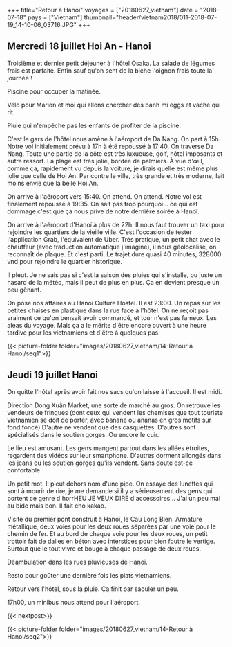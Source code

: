 +++
title="Retour à Hanoi"
voyages = ["20180627_vietnam"]
date = "2018-07-18"
pays = ["Vietnam"]
thumbnail="header/vietnam2018/011-2018-07-19_14-10-06_03716.JPG"
+++

## Mercredi 18 juillet Hoi An - Hanoi

Troisième et dernier petit déjeuner à l'hôtel Osaka. La salade de légumes frais est parfaite. Enfin sauf qu'on sent de la biche l'oignon frais toute la journée !

Piscine pour occuper la matinée.

Vélo pour Marion et moi qui allons chercher des banh mi eggs et vache qui rit.

Pluie qui n'empêche pas les enfants de profiter de la piscine.

C'est le gars de l'hôtel nous amène à l'aéroport de Da Nang. On part à 15h. Notre vol initialement prévu à 17h à été repoussé à 17:40. On traverse Da Nang. Toute une partie de la côte est très luxueuse, golf, hôtel imposants et autre ressort. La plage est très jolie, bordée de palmiers. À vue d'œil, comme ça, rapidement vu depuis la voiture, je dirais quelle est même plus jolie que celle de Hoi An. Par contre le ville, très grande et très moderne, fait moins envie que la belle Hoi An.

On arrive à l'aéroport vers 15:40. On attend. On attend. Notre vol est finalement repoussé à 19:35. On sait pas trop pourquoi… ce qui est dommage c'est que ça nous prive de notre dernière soirée à Hanoï.

On arrive à l'aéroport d'Hanoï à plus de 22h. Il nous faut trouver un taxi pour rejoindre les quartiers de la vieille ville. C'est l'occasion de tester l'application Grab, l'équivalent de Uber. Très pratique, un petit chat avec le chauffeur (avec traduction automatique j'imagine), il nous géolocalise, on reconnaît de plaque. Et c'est parti. Le trajet dure quasi 40 minutes, 328000 vnd pour rejoindre le quartier historique.

Il pleut. Je ne sais pas si c'est la saison des pluies qui s'installe, ou juste un hasard de la  météo, mais il peut de plus en plus. Ça en devient presque un peu gênant. 

On pose nos affaires au Hanoi Culture Hostel. Il est 23:00. Un repas sur les petites chaises en plastique dans la rue face à l'hôtel. On ne reçoit pas vraiment ce qu'on pensait avoir commandé, et tour n'est pas fameux. Les aléas du voyage. Mais ça a le mérite d'être encore ouvert à une heure tardive pour les vietnamiens et d'être à quelques pas.

{{< picture-folder folder="images/20180627_vietnam/14-Retour à Hanoi/seq1">}}


## Jeudi 19 juillet Hanoi

On quitte l'hôtel après avoir fait nos sacs qu'on laisse à l'accueil. Il est midi.

Direction Dong Xuân Market, une sorte de marché au gros.
On retrouve les vendeurs de fringues (dont ceux qui vendent les chemises que tout touriste vietnamien se doit de porter, avec banane ou ananas  en gros motifs sur fond foncé)
D'autre ne vendent que des casquettes.
D'autres sont spécialisés dans le soutien gorges.
Ou encore le cuir.

Le lieu est amusant. Les gens mangent partout dans les allées étroites, regardent des vidéos sur leur smartphone. D'autres dorment allongés dans les jeans ou les soutien gorges qu'ils vendent. Sans doute est-ce confortable.

Un petit mot.
Il pleut dehors nom d'une pipe. On essaye des lunettes qui sont à mourir de rire, je me demande si il y a sérieusement des gens qui portent ce genre d'horrHEU JE VEUX DIRE d'accessoires…
J'ai un peu mal au bide mais bon. Il fait cho kakao.

Visite du premier pont construit à Hanoï, le Cau Long Bien. Armature métallique, deux voies pour les deux roues séparées par une voie pour le chemin de fer. Et au bord de chaque voie pour les deux roues, un petit trottoir fait de dalles en béton avec interstices pour bien foutre le vertige. Surtout que le tout vivre et bouge à chaque passage de deux roues.

Déambulation dans les rues pluvieuses de Hanoï.

Resto pour goûter une dernière fois les plats vietnamiens.

Retour vers l'hôtel, sous la pluie. Ça finit par saouler un peu. 

17h00, un minibus nous attend pour l'aéroport.

{{< nextpost>}}

{{< picture-folder folder="images/20180627_vietnam/14-Retour à Hanoi/seq2">}}
